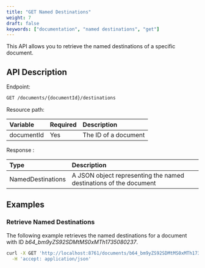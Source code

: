 ```yaml
---
title: "GET Named Destinations"
weight: 7
draft: false
keywords: ["documentation", "named destinations", "get"]
---
```


This API allows you to retrieve the named destinations of a specific document.

## API Description

Endpoint:
```bash
GET /documents/{documentId}/destinations
```

Resource path:

| Variable    | Required | Description           |
|:------------|:---------|:----------------------|
| documentId  | Yes      | The ID of a document  |

Response :

| Type              | Description                                                       |
|:------------------|:------------------------------------------------------------------|
| NamedDestinations | A JSON object representing the named destinations of the document |

## Examples

### Retrieve Named Destinations

The following example retrieves the named destinations for a document 
with ID _b64_bm9yZS92SDMtMS0xMTh1735080237_.

```bash
curl -X GET 'http://localhost:8761/documents/b64_bm9yZS92SDMtMS0xMTh1735080237/destinations' \
  -H 'accept: application/json'
```